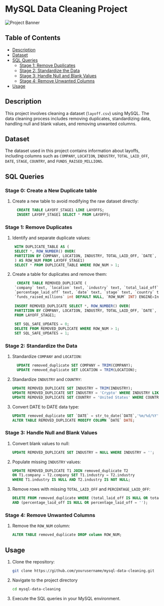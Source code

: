 # MySQL Data Cleaning Project
![Project Banner](https://www.oracle.com/a/ocom/img/dc/tb/212x80-o-my-sql-color.png)
## Table of Contents
- [Description](#description)
- [Dataset](#dataset)
- [SQL Queries](#sql-queries)
  - [Stage 1: Remove Duplicates](#stage-1-remove-duplicates)
  - [Stage 2: Standardize the Data](#stage-2-standardize-the-data)
  - [Stage 3: Handle Null and Blank Values](#stage-3-handle-null-and-blank-values)
  - [Stage 4: Remove Unwanted Columns](#stage-4-remove-unwanted-columns)
- [Usage](#usage)

## Description
This project involves cleaning a dataset (`layoff.csv`) using MySQL. The data cleaning process includes removing duplicates, standardizing data, handling null and blank values, and removing unwanted columns.

## Dataset
The dataset used in this project contains information about layoffs, including columns such as `COMPANY`, `LOCATION`, `INDUSTRY`, `TOTAL_LAID_OFF`, `DATE`, `STAGE`, `COUNTRY`, and `FUNDS_RAISED_MILLIONS`.

## SQL Queries
### Stage 0: Create a New Duplicate table
1. Create a new table to avoid modifying the raw dataset directly:
   
   ```sql
     CREATE TABLE LAYOFF_STAGE1 LIKE LAYOFFS;
     INSERT LAYOFF_STAGE1 SELECT * FROM LAYOFFS;

### Stage 1: Remove Duplicates

1. Identify and separate duplicate values:
   
   ```sql
    WITH DUPLICATE_TABLE AS (
    SELECT *, ROW_NUMBER() OVER(
    PARTITION BY COMPANY, LOCATION, INDUSTRY, TOTAL_LAID_OFF, `DATE`, STAGE, COUNTRY, FUNDS_RAISED_MILLIONS
    ) AS ROW_NUM FROM LAYOFF_STAGE1)
    SELECT * FROM DUPLICATE_TABLE WHERE ROW_NUM > 1;
   
3. Create a table for duplicates and remove them:
   
   ```sql
     CREATE TABLE REMOVED_DUPLICATE (
    `company` text, `location` text, `industry` text, `total_laid_off` int DEFAULT NULL,
    `percentage_laid_off` text, `date` text, `stage` text, `country` text, 
    `funds_raised_millions` int DEFAULT NULL, `ROW_NUM` INT) ENGINE=InnoDB DEFAULT CHARSET=utf8mb4 COLLATE=utf8mb4_0900_ai_ci;
  
    INSERT REMOVED_DUPLICATE SELECT *, ROW_NUMBER() OVER(
    PARTITION BY COMPANY, LOCATION, INDUSTRY, TOTAL_LAID_OFF, `DATE`, STAGE, COUNTRY, FUNDS_RAISED_MILLIONS) AS ROW_NUM 
    FROM LAYOFF_STAGE1;
    
    SET SQL_SAFE_UPDATES = 0;
    DELETE FROM REMOVED_DUPLICATE WHERE ROW_NUM > 1;
    SET SQL_SAFE_UPDATES = 1;
### Stage 2: Standardize the Data

1. Standardize `COMPANY` and `LOCATION`:
   
   ```sql
     UPDATE removed_duplicate SET COMPANY = TRIM(COMPANY);
     UPDATE removed_duplicate SET LOCATION = TRIM(LOCATION);

3. Standardize `INDUSTRY` and `COUNTRY`:
   
   ```sql
   UPDATE REMOVED_DUPLICATE SET INDUSTRY = TRIM(INDUSTRY);
   UPDATE REMOVED_DUPLICATE SET INDUSTRY = 'Crypto' WHERE INDUSTRY LIKE 'CRYPTO%';
   UPDATE REMOVED_DUPLICATE SET COUNTRY = 'United States' WHERE COUNTRY LIKE 'United States%';

5. Convert DATE to DATE data type:
   
   ```sql
   UPDATE removed_duplicate SET `DATE` = str_to_date(`DATE`,'%m/%d/%Y');
   ALTER TABLE REMOVED_DUPLICATE MODIFY COLUMN `DATE` DATE;

### Stage 3: Handle Null and Blank Values

1. Convert blank values to null:
   
   ```sql
   UPDATE REMOVED_DUPLICATE SET INDUSTRY = NULL WHERE INDUSTRY = '';

3. Populate missing `INDUSTRY` values:
   
   ```sql
   UPDATE REMOVED_DUPLICATE T1 JOIN removed_duplicate T2
   ON T1.company = T2.company SET T1.industry = T2.industry
   WHERE T1.industry IS NULL AND T2.industry IS NOT NULL;

5. Remove rows with missing `TOTAL_LAID_OFF` and `PERCENTAGE_LAID_OFF`:
   
   ```sql
   DELETE FROM removed_duplicate WHERE (total_laid_off IS NULL OR total_laid_off = '')
   AND (percentage_laid_off IS NULL OR percentage_laid_off = '');

### Stage 4: Remove Unwanted Columns

1. Remove the `ROW_NUM` column:
   
   ```sql
   ALTER TABLE removed_duplicate DROP column ROW_NUM;

## Usage

1. Clone the repository:
   
   ```sh
   git clone https://github.com/yourusername/mysql-data-cleaning.git

3. Navigate to the project directory
   
   ```sh
   cd mysql-data-cleaning

5. Execute the SQL queries in your MySQL environment.
   
